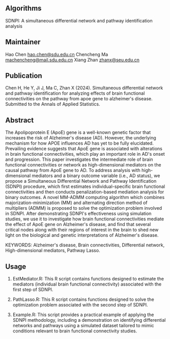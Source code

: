 Algorithms  
-------
SDNPI: A simultaneous differential network and pathway identification analysis


Maintainer
-------
Hao Chen   <hao.chen@sdu.edu.cn>
Chencheng Ma   <machencheng@mail.sdu.edu.cn>
Xiang Zhan   <zhanx@seu.edu.cn>


Publication
-------
Chen H, He Y, Ji J, Ma C, Zhan X (2024). Simultaneous differential network and pathway identification for analyzing effects of brain functional connectivities on the pathway from apoe gene to alzheimer's disease. Submitted to the Annals of Applied Statistics.


Abstract
-------
The Apolipoprotein E (ApoE) gene is a well-known genetic factor that increases the risk of Alzheimer's disease (AD). However, the underlying mechanism for how APOE influences AD has yet to be fully elucidated. Prevailing evidence suggests that ApoE gene is associated with alterations in brain functional connectivities, which play an important role in AD's onset and progression. This paper investigates the intermediate role of brain functional connectivities or network as high-dimensional mediators on the causal pathway from ApoE gene to AD. To address analysis with high-dimensional mediators and a binary outcome variable (i.e., AD status), we propose a Simultaneous Differential Network and Pathway Identification (SDNPI) procedure, which first estimates individual-specific brain functional connectivities and then conducts penalization-based mediation analysis for binary outcomes. A novel MM-ADMM computing algorithm which combines majorization-minimization (MM) and alternating direction method of multipliers (ADMM) is proposed to solve the optimization problem involved in SDNPI. After demonstrating SDNPI's effectiveness using simulation studies, we use it to investigate how brain functional connectivities mediate the effect of ApoE gene on Alzheimer's disease, and find that several critical nodes along with their regions of interest in the brain to shed new light on the biological and genetic interpretations of Alzheimer's disease.

KEYWORDS: Alzheimer's disease, Brain connectivities, Differential network, High-dimensional mediators, Pathway Lasso.


Usage
-------
1. EstMediator.R: This R script contains functions designed to estimate the mediators (individual brain functional connectivity) associated with the first step of SDNPI.

2. PathLasso.R: This R script contains functions designed to solve the optimization problem associated with the second step of SDNPI.

2. Example.R: This script provides a practical example of applying the SDNPI methodology, including a demonstration on identifying differential networks and pathways using a simulated dataset tailored to mimic conditions relevant to brain functional connectivity studies.